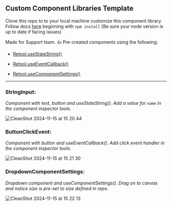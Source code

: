 ## Custom Component Libraries Template

Clone this repo to to your local machine customize this component library. Follow docs [here](https://docs.retool.com/apps/guides/custom/custom-component-libraries#2-install-dependencies) beginning with `npm install` (Be sure your node version is up to date if facing issues)

Made for Support team. 👍 Pre-created components using the following:

- [Retool.useStateString()](https://docs.retool.com/apps/guides/custom/custom-component-libraries#usestate-functions)

- [Retool.useEventCallback()](https://docs.retool.com/apps/guides/custom/custom-component-libraries#retooluseeventcallback)

- [Retool.useComponentSettings()](https://docs.retool.com/apps/guides/custom/custom-component-libraries#retoolusecomponentsettings)

----------------

### StringInput:
*Component with text, button and useStateString(). Add a value for `name` in the component inspector tools.*

![CleanShot 2024-11-15 at 15 20 44](https://github.com/user-attachments/assets/5495120b-83e7-40cc-a6c9-b2f2e2e2eb06)

### ButtonClickEvent:
*Component with button and useEventCallback(). Add click event handler in the component inspector tools.* 

![CleanShot 2024-11-15 at 15 21 30](https://github.com/user-attachments/assets/7c25207e-acea-45cc-9baf-a008bc3f3c23)

### DropdownComponentSettings:
*Dropdown component and useComponentSettings(). Drag on to canvas and notice size is pre-set to size defined in repo.*

![CleanShot 2024-11-15 at 15 22 13](https://github.com/user-attachments/assets/4412188e-48cc-417e-9620-119638fd7e3d)
